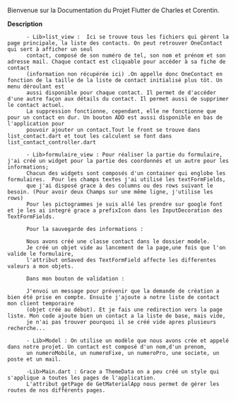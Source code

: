 Bienvenue sur la Documentation du Projet Flutter de Charles et Corentin.


**Description**

          - Lib>list_view :  Ici se trouve tous les fichiers qui gèrent la page principale, la liste des contacts. On peut retrouver OneContact qui sert à afficher un seul
          contact, composé de son numéro de tel, son nom et prénom et son adresse mail. Chaque contact est cliquable pour accéder à sa fiche de contact
          (information non récupérée ici) .On appelle donc OneContact en fonction de la taille de la liste de contact initialisé plus tôt. Un menu déroulant est 
          aussi disponible pour chaque contact. Il permet de d'accéder d'une autre façon aux détails du contact. Il permet aussi de supprimer le contact actuel.
          La suppression fonctionne, cependant, elle ne fonctionne que pour un contact en dur. Un bouton ADD est aussi disponible en bas de l'application pour 
          pouvoir ajouter un contact.Tout le front se trouve dans list_contact.dart et tout les calculent se font dans list_contact_controller.dart
          
          - Lib>formulaire_view : Pour réaliser la partie du formulaire, j'ai créé un widget pour la partie des coordonnés et un autre pour les informations;
          Chacun des widgets sont composés d'un container qui englobe les formulaires.  Pour les champs textes j'ai utilisé les textFormFields,
          que j'ai disposé grace à des columns ou des rows suivant le besoin. (Pour avoir deux Champs sur une même ligne, j'utilise les rows)
          Pour les pictogrammes je suis allé les prendre sur google font et je les ai integré grace a prefixIcon dans les InputDecoration des TextFormFields.
          
          Pour la sauvegarde des informations : 

          Nous avons créé une classe contact dans le dossier modele.
          Je créé un objet vide au lancement de la page,une fois que l'on valide le formulaire, 
          l'attribut onSaved des TextFormField affecte les differentes valeurs a mon objets.
          
          Dans mon bouton de validation : 

          J'envoi un message pour prévenir que la demande de création a bien été prise en compte. Ensuite j'ajoute a notre liste de contact mon client temporaire
          (objet créé au début). Et je fais une redirection vers la page liste. Mon code ajoute bien un contact a la liste de base, mais vide, 
          je n'ai pas trouver pourquoi il se créé vide apres plusieurs recherche...
          
          - Lib>Model : On utilise un modèle que nous avons crée et appelé dans notre projet. Un contact est composé d'un nom,d'un prenom,
          un numeroMobile, un numeroFixe, un numeroPro, une societe, un poste et un mail.
          
          -Lib>Main.dart : Grace a ThemeData on a peu créé un style qui s'applique a toutes les pages de l'application.
          L'attribut getPage de GetMaterialApp nous permet de gérer les routes de nos différents pages.
                             
